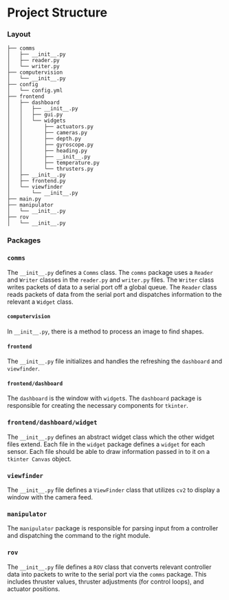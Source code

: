 # Project Structure

### Layout
    
    ├── comms
    │   ├── __init__.py
    │   ├── reader.py
    │   └── writer.py
    ├── computervision
    │   └── __init__.py
    ├── config
    │   └── config.yml
    ├── frontend
    │   ├── dashboard
    │   │   ├── __init__.py
    │   │   ├── gui.py
    │   │   └── widgets
    │   │       ├── actuators.py
    │   │       ├── cameras.py
    │   │       ├── depth.py
    │   │       ├── gyroscope.py
    │   │       ├── heading.py
    │   │       ├── __init__.py
    │   │       ├── temperature.py
    │   │       └── thrusters.py
    │   ├── __init__.py
    │   ├── frontend.py
    │   └── viewfinder
    │       └── __init__.py
    ├── main.py
    ├── manipulator
    │   └── __init__.py
    ├── rov
    │   └── __init__.py


### Packages

### `comms`
The `__init__.py` defines a `Comms` class. The `comms` package uses a `Reader` and `Writer` classes
 in the `reader.py` and `writer.py` files. The `Writer` class writes packets of data to a serial port off a global queue.
 The `Reader` class reads packets of data from the serial port and dispatches information to the relevant a `Widget` class.

#### `computervision`
In `__init__.py`, there is a method to process an image to find shapes.

#### `frontend`
The `__init__.py` file initializes and handles the refreshing the `dashboard` and `viewfinder`.

#### `frontend/dashboard`
The `dashboard` is the window with `widget`s. The `dashboard` package is responsible for creating the necessary
components for `tkinter`.

### `frontend/dashboard/widget`
The `__init__.py` defines an abstract widget class which the other widget files extend. Each file in the 
`widget` package defines a `widget` for each sensor. Each file should be able to draw information passed in to it on a
`tkinter Canvas` object.

### `viewfinder`
The `__init__.py` file defines a `ViewFinder` class that utilizes `cv2` to display a window with the camera feed.

### `manipulator`
The `manipulator` package is responsible for parsing input from a controller and dispatching the command to the right module.

### `rov`
The `__init__.py` file defines a `ROV` class that converts relevant controller data into packets to write to the serial 
port via the `comms` package. This includes thruster values, thruster adjustments (for control loops), and actuator positions.
